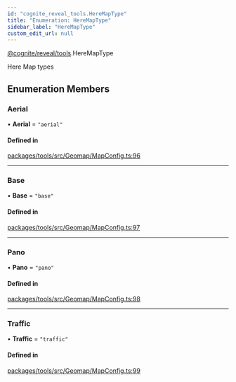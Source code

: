 ```yaml
---
id: "cognite_reveal_tools.HereMapType"
title: "Enumeration: HereMapType"
sidebar_label: "HereMapType"
custom_edit_url: null
---
```


[@cognite/reveal/tools](../modules/cognite_reveal_tools.md).HereMapType

Here Map types

## Enumeration Members

### Aerial

• **Aerial** = ``"aerial"``

#### Defined in

[packages/tools/src/Geomap/MapConfig.ts:96](https://github.com/cognitedata/reveal/blob/8cfa4004b/viewer/packages/tools/src/Geomap/MapConfig.ts#L96)

___

### Base

• **Base** = ``"base"``

#### Defined in

[packages/tools/src/Geomap/MapConfig.ts:97](https://github.com/cognitedata/reveal/blob/8cfa4004b/viewer/packages/tools/src/Geomap/MapConfig.ts#L97)

___

### Pano

• **Pano** = ``"pano"``

#### Defined in

[packages/tools/src/Geomap/MapConfig.ts:98](https://github.com/cognitedata/reveal/blob/8cfa4004b/viewer/packages/tools/src/Geomap/MapConfig.ts#L98)

___

### Traffic

• **Traffic** = ``"traffic"``

#### Defined in

[packages/tools/src/Geomap/MapConfig.ts:99](https://github.com/cognitedata/reveal/blob/8cfa4004b/viewer/packages/tools/src/Geomap/MapConfig.ts#L99)
